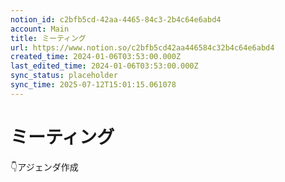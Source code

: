 ```yaml
---
notion_id: c2bfb5cd-42aa-4465-84c3-2b4c64e6abd4
account: Main
title: ミーティング
url: https://www.notion.so/c2bfb5cd42aa446584c32b4c64e6abd4
created_time: 2024-01-06T03:53:00.000Z
last_edited_time: 2024-01-06T03:53:00.000Z
sync_status: placeholder
sync_time: 2025-07-12T15:01:15.061078
---
```

# ミーティング

👇アジェンダ作成